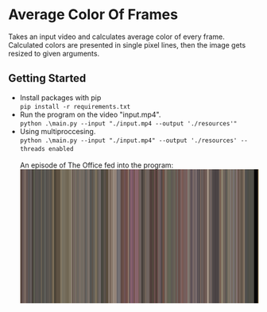 # Average Color Of Frames

Takes an input video and calculates average color of every frame. Calculated colors are presented in single pixel lines, then the image gets resized to given arguments.

## Getting Started
- Install packages with pip <br />
    ```pip install -r requirements.txt```
- Run the program on the video "input.mp4". <br /> 
    ```python .\main.py --input "./input.mp4 --output './resources'"```
- Using multiproccesing. <br />
    ```python .\main.py --input "./input.mp4" --output './resources' --threads enabled``` <br /> <br />
    An episode of The Office fed into the program:
    ![Random Episode from The Office](./resources/out.png)
